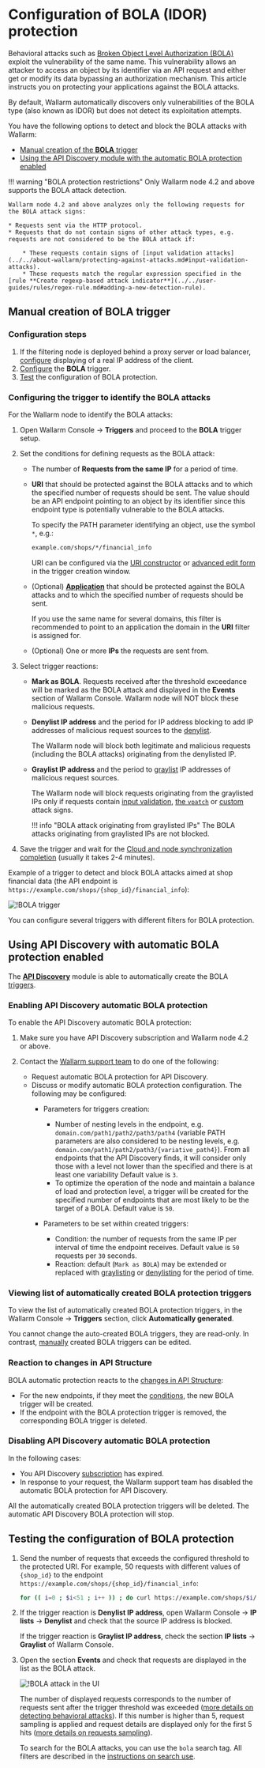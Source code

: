 # Configuration of BOLA (IDOR) protection

Behavioral attacks such as [Broken Object Level Authorization (BOLA)](../../attacks-vulns-list.md#broken-object-level-authorization-bola) exploit the vulnerability of the same name. This vulnerability allows an attacker to access an object by its identifier via an API request and either get or modify its data bypassing an authorization mechanism. This article instructs you on protecting your applications against the BOLA attacks.

By default, Wallarm automatically discovers only vulnerabilities of the BOLA type (also known as IDOR) but does not detect its exploitation attempts.

You have the following options to detect and block the BOLA attacks with Wallarm:

* [Manual creation of the **BOLA** trigger](#manual-creation-of-bola-trigger)
* [Using the API Discovery module with the automatic BOLA protection enabled](#using-api-discovery-with-automatic-bola-protection-enabled)

!!! warning "BOLA protection restrictions"
    Only Wallarm node 4.2 and above supports the BOLA attack detection.

    Wallarm node 4.2 and above analyzes only the following requests for the BOLA attack signs:

    * Requests sent via the HTTP protocol.
    * Requests that do not contain signs of other attack types, e.g. requests are not considered to be the BOLA attack if:

        * These requests contain signs of [input validation attacks](../../about-wallarm/protecting-against-attacks.md#input-validation-attacks).
        * These requests match the regular expression specified in the [rule **Create regexp-based attack indicator**](../../user-guides/rules/regex-rule.md#adding-a-new-detection-rule).

## Manual creation of BOLA trigger

### Configuration steps

1. If the filtering node is deployed behind a proxy server or load balancer, [configure](../using-proxy-or-balancer-en.md) displaying of a real IP address of the client.
1. [Configure](#configuring-the-trigger-to-identify-the-bola-attacks) the **BOLA** trigger.
1. [Test](#testing-the-configuration-of-bola-protection) the configuration of BOLA protection.

### Configuring the trigger to identify the BOLA attacks

For the Wallarm node to identify the BOLA attacks:

1. Open Wallarm Console → **Triggers** and proceed to the **BOLA** trigger setup.
1. Set the conditions for defining requests as the BOLA attack:

    * The number of **Requests from the same IP** for a period of time.
    * **URI** that should be protected against the BOLA attacks and to which the specified number of requests should be sent. The value should be an API endpoint pointing to an object by its identifier since this endpoint type is potentially vulnerable to the BOLA attacks.

        To specify the PATH parameter identifying an object, use the symbol `*`, e.g.:

        ```bash
        example.com/shops/*/financial_info
        ```

        URI can be configured via the [URI constructor](../../user-guides/rules/add-rule.md#uri-constructor) or [advanced edit form](../../user-guides/rules/add-rule.md#advanced-edit-form) in the trigger creation window.

    * (Optional) [**Application**](../../user-guides/settings/applications.md) that should be protected against the BOLA attacks and to which the specified number of requests should be sent.

        If you use the same name for several domains, this filter is recommended to point to an application the domain in the **URI** filter is assigned for.

    * (Optional) One or more **IPs** the requests are sent from.
6. Select trigger reactions:

    * **Mark as BOLA**. Requests received after the threshold exceedance will be marked as the BOLA attack and displayed in the **Events** section of Wallarm Console. Wallarm node will NOT block these malicious requests.
    * **Denylist IP address** and the period for IP address blocking to add IP addresses of malicious request sources to the [denylist](../../user-guides/ip-lists/denylist.md).
    
        The Wallarm node will block both legitimate and malicious requests (including the BOLA attacks) originating from the denylisted IP.
    
    * **Graylist IP address** and the period to [graylist](../../user-guides/ip-lists/graylist.md) IP addresses of malicious request sources.
    
        The Wallarm node will block requests originating from the graylisted IPs only if requests contain [input validation](../../about-wallarm/protecting-against-attacks.md#input-validation-attacks), [the `vpatch`](../../user-guides/rules/vpatch-rule.md) or [custom](../../user-guides/rules/regex-rule.md) attack signs.
        
        !!! info "BOLA attack originating from graylisted IPs"
            The BOLA attacks originating from graylisted IPs are not blocked.
1. Save the trigger and wait for the [Cloud and node synchronization completion](../configure-cloud-node-synchronization-en.md) (usually it takes 2-4 minutes).

Example of a trigger to detect and block BOLA attacks aimed at shop financial data (the API endpoint is `https://example.com/shops/{shop_id}/financial_info`):

![!BOLA trigger](../../images/user-guides/triggers/trigger-example7.png)

You can configure several triggers with different filters for BOLA protection.

## Using API Discovery with automatic BOLA protection enabled

The **[API Discovery](../../about-wallarm-waf/api-discovery.md)** module is able to automatically create the BOLA [triggers](../../user-guides/triggers/triggers.md).

### Enabling API Discovery automatic BOLA protection

To enable the API Discovery automatic BOLA protection:

1. Make sure you have API Discovery subscription and Wallarm node 4.2 or above.
1. Contact the [Wallarm support team](mailto:support@wallarm.com) to do one of the following:

    * Request automatic BOLA protection for API Discovery.
    * Discuss or modify automatic BOLA protection configuration. The following may be configured:
        * Parameters for triggers creation:
        
            * Number of nesting levels in the endpoint, e.g. `domain.com/path1/path2/path3/path4` (variable PATH parameters are also considered to be nesting levels, e.g. `domain.com/path1/path2/path3/{variative_path4}`). From all endpoints  that the API Discovery finds, it will consider only those with a level not lower than the specified and there is at least one variability Default value is `3`.
            * To optimize the operation of the node and maintain a balance of load and protection level, a trigger will be created for the specified number of endpoints that are most likely to be the target of a BOLA. Default value is `50`.

        * Parameters to be set within created triggers:

            * Condition: the number of requests from the same IP per interval of time the endpoint receives. Default value is `50` requests per `30` seconds.
            * Reaction: default (`Mark as BOLA`) may be extended or replaced with [graylisting](../../user-guides/ip-lists/graylist.md) or [denylisting](../../user-guides/ip-lists/denylist.md) for the period of time.

### Viewing list of automatically created BOLA protection triggers

To view the list of automatically created BOLA protection triggers, in the Wallarm Console → **Triggers** section, click **Automatically generated**.

You cannot change the auto-created BOLA triggers, they are read-only. In contrast, [manually](#manual-creation-of-bola-trigger) created BOLA triggers can be edited.

### Reaction to changes in API Structure

BOLA automatic protection reacts to the [changes in API Structure](../../user-guides/api-discovery.md#tracking-changes-in-api-structure):

* For the new endpoints, if they meet the [conditions](#using-api-discovery-with-automatic-bola-protection-enabled), the new BOLA trigger will be created.
* If the endpoint with the BOLA protection trigger is removed, the corresponding BOLA trigger is deleted.

### Disabling API Discovery automatic BOLA protection

In the following cases:

* You API Discovery [subscription](../../about-wallarm-waf/subscription-plans.md) has expired.
* In response to your request, the Wallarm support team has disabled the automatic BOLA protection for API Discovery.

All the automatically created BOLA protection triggers will be deleted. The automatic API Discovery BOLA protection will stop.

## Testing the configuration of BOLA protection

1. Send the number of requests that exceeds the configured threshold to the protected URI. For example, 50 requests with different values of `{shop_id}` to the endpoint `https://example.com/shops/{shop_id}/financial_info`:

    ```bash
    for (( i=0 ; $i<51 ; i++ )) ; do curl https://example.com/shops/$i/financial_info ; done
    ```
1. If the trigger reaction is **Denylist IP address**, open Wallarm Console → **IP lists** → **Denylist** and check that the source IP address is blocked.

    If the trigger reaction is **Graylist IP address**, check the section **IP lists** → **Graylist** of Wallarm Console.
1. Open the section **Events** and check that requests are displayed in the list as the BOLA attack.

    ![!BOLA attack in the UI](../../images/user-guides/events/bola-attack.png)

    The number of displayed requests corresponds to the number of requests sent after the trigger threshold was exceeded ([more details on detecting behavioral attacks](../../about-wallarm/protecting-against-attacks.md#behavioral-attacks)). If this number is higher than 5, request sampling is applied and request details are displayed only for the first 5 hits ([more details on requests sampling](../../user-guides/events/analyze-attack.md#sampling-of-hits)).

    To search for the BOLA attacks, you can use the `bola` search tag. All filters are described in the [instructions on search use](../../user-guides/search-and-filters/use-search.md).
